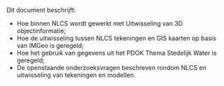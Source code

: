 Dit document beschrijft:
* Hoe binnen NLCS wordt gewerkt met Uitwisseling van 3D objectinformatie;
* Hoe de uitwisseling tussen NLCS tekeningen en GIS kaarten op basis van IMGeo is geregeld;
* Hoe het gebruik van gegevens uit het PDOK Thema Stedelijk Water is geregeld;
* De openstaande onderzoeksvragen beschreven rondom NLCS en uitwisseling van tekeningen en modellen.

